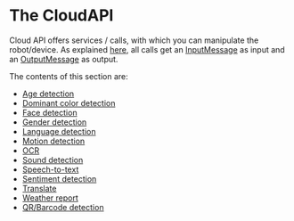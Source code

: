 # The CloudAPI

Cloud API offers services / calls, with which you can manipulate the robot/device. As explained [here](../messages), all calls get an [InputMessage](../messages/#inputmessage-class) as input and an [OutputMessage](../messages/#outputmessage-class) as output.

The contents of this section are:

- [Age detection](cloud_age_detection.md)
- [Dominant color detection](cloud_dominant_color.md)
- [Face detection](cloud_face_detection.md)
- [Gender detection](cloud_gender_detection.md)
- [Language detection](cloud_language_detection.md)
- [Motion detection](cloud_motion_detection.md)
- [OCR](cloud_ocr.md)
- [Sound detection](cloud_sound_detection.md)
- [Speech-to-text](cloud_speech_to_text.md)
- [Sentiment detection](cloud_sentiment_detection.md)
- [Translate](cloud_translate_from_audio.md)
- [Weather report](cloud_weather.md)
- [QR/Barcode detection](cloud_qr_barcode.md)
